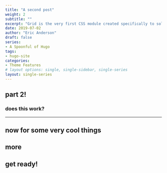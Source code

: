 ```yaml
---
title: "A second post"
weight: 2
subtitle: ""
excerpt: "Grid is the very first CSS module created specifically to solve the layout problems we’ve all been hacking our way around for as long as we’ve been making websites."
date: 2019-07-02
author: "Eric Anderson"
draft: false
series:
- A Spoonful of Hugo
tags:
- hugo-site
categories:
- Theme Features
# layout options: single, single-sidebar, single-series
layout: single-series
---
```


## part 2!

### does this work?

---

## now for some very cool things

## more

## get ready!